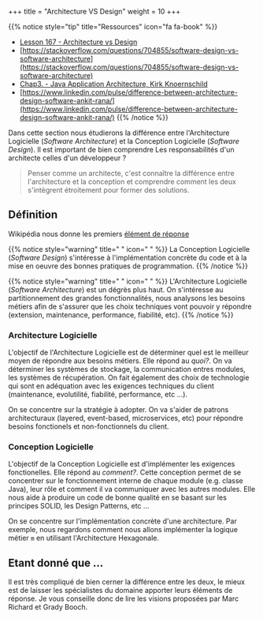 +++
title = "Architecture VS Design"
weight = 10
+++

{{% notice style="tip" title="Ressources" icon="fa fa-book" %}}

- [Lesson 167 - Architecture vs Design](https://youtu.be/0tEBv2kAuNY)
- [https://stackoverflow.com/questions/704855/software-design-vs-software-architecture](https://stackoverflow.com/questions/704855/software-design-vs-software-architecture)
- [Chap3. - Java Application Architecture, Kirk Knoernschild](https://ptgmedia.pearsoncmg.com/images/9780321247131/samplepages/0321247132.pdf)
- [https://www.linkedin.com/pulse/difference-between-architecture-design-software-ankit-rana/](https://www.linkedin.com/pulse/difference-between-architecture-design-software-ankit-rana/)
  {{% /notice %}}

Dans cette section nous étudierons la différence entre l'Architecture Logicielle (_Software Architecture_) et la Conception Logicielle (_Software Design_).
Il est important de bien comprendre Les responsabilités d'un architecte celles d'un développeur ?

> Penser comme un architecte, c'est connaître la différence entre l'architecture et la conception et comprendre comment les deux s'intègrent étroitement pour former des solutions.

## Définition

Wikipédia nous donne les premiers [élément de réponse](https://en.wikipedia.org/wiki/Architecture_description_language#Architecture_vs._design)

{{% notice style="warning" title=" " icon=" " %}}
La Conception Logicielle (_Software Design_) s'intéresse à l'implémentation concrète du code et à la mise en oeuvre des bonnes pratiques de programmation.
{{% /notice %}}

{{% notice style="warning" title=" " icon=" " %}}
L'Architecture Logicielle (_Software Architecture_) est un dégrès plus haut. On s'intéresse au partitionnement des grandes fonctionnalités, nous analysons les besoins métiers afin de s'assurer que les choix techniques vont pouvoir y répondre (extension, maintenance, performance, fiabilité, etc).
{{% /notice %}}

### Architecture Logicielle

L'objectif de l'Architecture Logicielle est de déterminer quel est le meilleur moyen de répondre aux besoins métiers. Elle répond au _quoi?_. On va déterminer les systèmes de stockage, la communication entres modules, les systèmes de récupération. On fait également des choix de technologie qui sont en adéquation avec les exigences techniques du client (maintenance, evolutilité, fiabilité, performance, etc ...).

On se concentre sur la stratégie à adopter. On va s'aider de patrons architecturaux (layered, event-based, microservices, etc) pour répondre besoins fonctionels et non-fonctionnels du client.

### Conception Logicielle

L'objectif de la Conception Logicielle est d'implémenter les exigences fonctionelles. Elle répond au _comment?_. Cette conception permet de se concentrer sur le fonctionnement interne de chaque module (e.g. classe Java), leur rôle et comment il va communiquer avec les autres modules. Elle nous aide à produire un code de bonne qualité en se basant sur les principes SOLID, les Design Patterns, etc ...

On se concentre sur l'implémentation concrète d'une architecture. Par exemple, nous regardons comment nous allons implémenter la logique métier `m` en utilisant l'Architecture Hexagonale.

## Etant donné que ...

Il est très compliqué de bien cerner la différence entre les deux, le mieux est de laisser les spécialistes du domaine apporter leurs éléments de réponse. Je vous conseille donc de lire les visions proposées par Marc Richard et Grady Booch.
